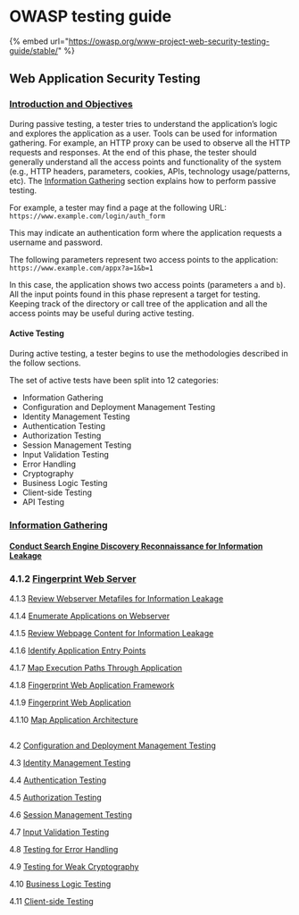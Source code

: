 # OWASP testing guide

{% embed url="https://owasp.org/www-project-web-security-testing-guide/stable/" %}

## Web Application Security Testing <a id="web-application-security-testing"></a>

### [Introduction and Objectives](https://owasp.org/www-project-web-security-testing-guide/stable/4-Web_Application_Security_Testing/00-Introduction_and_Objectives/README.html)

During passive testing, a tester tries to understand the application’s logic and explores the application as a user. Tools can be used for information gathering. For example, an HTTP proxy can be used to observe all the HTTP requests and responses. At the end of this phase, the tester should generally understand all the access points and functionality of the system \(e.g., HTTP headers, parameters, cookies, APIs, technology usage/patterns, etc\). The [Information Gathering](https://owasp.org/www-project-web-security-testing-guide/stable/4-Web_Application_Security_Testing/01-Information_Gathering/README.html) section explains how to perform passive testing.

For example, a tester may find a page at the following URL: `https://www.example.com/login/auth_form`

This may indicate an authentication form where the application requests a username and password.

The following parameters represent two access points to the application: `https://www.example.com/appx?a=1&b=1`

In this case, the application shows two access points \(parameters `a` and `b`\). All the input points found in this phase represent a target for testing. Keeping track of the directory or call tree of the application and all the access points may be useful during active testing.

#### Active Testing <a id="active-testing"></a>

During active testing, a tester begins to use the methodologies described in the follow sections.

The set of active tests have been split into 12 categories:

* Information Gathering
* Configuration and Deployment Management Testing
* Identity Management Testing
* Authentication Testing
* Authorization Testing
* Session Management Testing
* Input Validation Testing
* Error Handling
* Cryptography
* Business Logic Testing
* Client-side Testing
* API Testing

### [Information Gathering](https://owasp.org/www-project-web-security-testing-guide/stable/4-Web_Application_Security_Testing/01-Information_Gathering/README.html)

#### [Conduct Search Engine Discovery Reconnaissance for Information Leakage](https://owasp.org/www-project-web-security-testing-guide/stable/4-Web_Application_Security_Testing/01-Information_Gathering/01-Conduct_Search_Engine_Discovery_Reconnaissance_for_Information_Leakage.html)

#### 



### 4.1.2 [Fingerprint Web Server](https://owasp.org/www-project-web-security-testing-guide/stable/4-Web_Application_Security_Testing/01-Information_Gathering/02-Fingerprint_Web_Server.html)

4.1.3 [Review Webserver Metafiles for Information Leakage](https://owasp.org/www-project-web-security-testing-guide/stable/4-Web_Application_Security_Testing/01-Information_Gathering/03-Review_Webserver_Metafiles_for_Information_Leakage.html)

4.1.4 [Enumerate Applications on Webserver](https://owasp.org/www-project-web-security-testing-guide/stable/4-Web_Application_Security_Testing/01-Information_Gathering/04-Enumerate_Applications_on_Webserver.html)

4.1.5 [Review Webpage Content for Information Leakage](https://owasp.org/www-project-web-security-testing-guide/stable/4-Web_Application_Security_Testing/01-Information_Gathering/05-Review_Webpage_Content_for_Information_Leakage.html)

4.1.6 [Identify Application Entry Points](https://owasp.org/www-project-web-security-testing-guide/stable/4-Web_Application_Security_Testing/01-Information_Gathering/06-Identify_Application_Entry_Points.html)

4.1.7 [Map Execution Paths Through Application](https://owasp.org/www-project-web-security-testing-guide/stable/4-Web_Application_Security_Testing/01-Information_Gathering/07-Map_Execution_Paths_Through_Application.html)

4.1.8 [Fingerprint Web Application Framework](https://owasp.org/www-project-web-security-testing-guide/stable/4-Web_Application_Security_Testing/01-Information_Gathering/08-Fingerprint_Web_Application_Framework.html)

4.1.9 [Fingerprint Web Application](https://owasp.org/www-project-web-security-testing-guide/stable/4-Web_Application_Security_Testing/01-Information_Gathering/09-Fingerprint_Web_Application.html)

4.1.10 [Map Application Architecture](https://owasp.org/www-project-web-security-testing-guide/stable/4-Web_Application_Security_Testing/01-Information_Gathering/10-Map_Application_Architecture.html)

## 

4.2 [Configuration and Deployment Management Testing](https://owasp.org/www-project-web-security-testing-guide/stable/4-Web_Application_Security_Testing/02-Configuration_and_Deployment_Management_Testing/README.html)

4.3 [Identity Management Testing](https://owasp.org/www-project-web-security-testing-guide/stable/4-Web_Application_Security_Testing/03-Identity_Management_Testing/README.html)

4.4 [Authentication Testing](https://owasp.org/www-project-web-security-testing-guide/stable/4-Web_Application_Security_Testing/04-Authentication_Testing/README.html)

4.5 [Authorization Testing](https://owasp.org/www-project-web-security-testing-guide/stable/4-Web_Application_Security_Testing/05-Authorization_Testing/README.html)

4.6 [Session Management Testing](https://owasp.org/www-project-web-security-testing-guide/stable/4-Web_Application_Security_Testing/06-Session_Management_Testing/README.html)

4.7 [Input Validation Testing](https://owasp.org/www-project-web-security-testing-guide/stable/4-Web_Application_Security_Testing/07-Input_Validation_Testing/README.html)

4.8 [Testing for Error Handling](https://owasp.org/www-project-web-security-testing-guide/stable/4-Web_Application_Security_Testing/08-Testing_for_Error_Handling/README.html)

4.9 [Testing for Weak Cryptography](https://owasp.org/www-project-web-security-testing-guide/stable/4-Web_Application_Security_Testing/09-Testing_for_Weak_Cryptography/README.html)

4.10 [Business Logic Testing](https://owasp.org/www-project-web-security-testing-guide/stable/4-Web_Application_Security_Testing/10-Business_Logic_Testing/README.html)

4.11 [Client-side Testing](https://owasp.org/www-project-web-security-testing-guide/stable/4-Web_Application_Security_Testing/11-Client-side_Testing/README.html)

